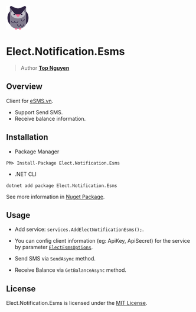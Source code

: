 ﻿![Logo](../../../Logo.png)
# Elect.Notification.Esms
> Author [**Top Nguyen**](http://topnguyen.net)

## Overview

Client for [eSMS.vn](http://eSMS.vn).

- Support Send SMS.
- Receive balance information.

## Installation
- Package Manager
```
PM> Install-Package Elect.Notification.Esms
```
- .NET CLI
```
dotnet add package Elect.Notification.Esms
```

See more information in [Nuget Package](https://www.nuget.org/packages/Elect.Notification.Esms/).

## Usage

- Add service: `services.AddElectNotificationEsms();`.
- You can config client information (eg: ApiKey, ApiSecret) for the service by parameter [`ElectEsmsOptions`](Models/ElectEsmsOptions.cs).

- Send SMS via `SendAsync` method.
- Receive Balance via `GetBalanceAsync` method.

## License
Elect.Notification.Esms is licensed under the [MIT License](../../../LICENSE).